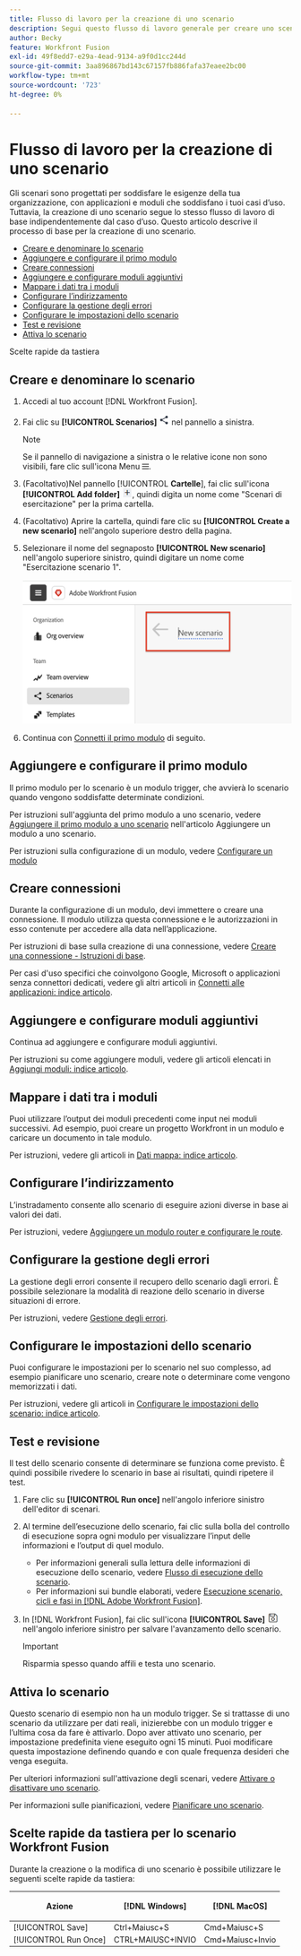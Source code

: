 ```yaml
---
title: Flusso di lavoro per la creazione di uno scenario
description: Segui questo flusso di lavoro generale per creare uno scenario
author: Becky
feature: Workfront Fusion
exl-id: 49f8edd7-e29a-4ead-9134-a9f0d1cc244d
source-git-commit: 3aa896867bd143c67157fb886fafa37eaee2bc00
workflow-type: tm+mt
source-wordcount: '723'
ht-degree: 0%

---
```


# Flusso di lavoro per la creazione di uno scenario

Gli scenari sono progettati per soddisfare le esigenze della tua organizzazione, con applicazioni e moduli che soddisfano i tuoi casi d’uso. Tuttavia, la creazione di uno scenario segue lo stesso flusso di lavoro di base indipendentemente dal caso d’uso. Questo articolo descrive il processo di base per la creazione di uno scenario.


* [Creare e denominare lo scenario](#create-and-name-the-scenario)
* [Aggiungere e configurare il primo modulo](#configure-the-first-module)
* [Creare connessioni](#create-connections)
* [Aggiungere e configurare moduli aggiuntivi](#add-and-configure-additional-modules)
* [Mappare i dati tra i moduli](#map-data-between-modules)
* [Configurare l’indirizzamento](#configure-routing)
* [Configurare la gestione degli errori](#configure-error-handling)
* [Configurare le impostazioni dello scenario](#onfigure-scenario-settings)
* [Test e revisione](#test-and-revise)
* [Attiva lo scenario](#activate-the-scenario)

Scelte rapide da tastiera



## Creare e denominare lo scenario

1. Accedi al tuo account [!DNL Workfront Fusion].
1. Fai clic su **[!UICONTROL Scenarios]** ![Icona Scenari](assets/scenarios-icon.png) nel pannello a sinistra.

   >[!NOTE]
   >
   >Se il pannello di navigazione a sinistra o le relative icone non sono visibili, fare clic sull&#39;icona Menu ![Menu](assets/main-menu-icon-left-nav.png).

1. (Facoltativo)Nel pannello [!UICONTROL **Cartelle**], fai clic sull&#39;icona **[!UICONTROL Add folder]** ![Icona Aggiungi cartella](assets/add-folder-icon.png), quindi digita un nome come &quot;Scenari di esercitazione&quot; per la prima cartella.

1. (Facoltativo) Aprire la cartella, quindi fare clic su **[!UICONTROL Create a new scenario]** nell&#39;angolo superiore destro della pagina.

1. Selezionare il nome del segnaposto **[!UICONTROL New scenario]** nell&#39;angolo superiore sinistro, quindi digitare un nome come &quot;Esercitazione scenario 1&quot;.

   ![Assegna un nome allo scenario](assets/name-the-scenario.png)

1. Continua con [Connetti il primo modulo](#2-connect-the-first-module) di seguito.

## Aggiungere e configurare il primo modulo

Il primo modulo per lo scenario è un modulo trigger, che avvierà lo scenario quando vengono soddisfatte determinate condizioni.

Per istruzioni sull&#39;aggiunta del primo modulo a uno scenario, vedere [Aggiungere il primo modulo a uno scenario](/help/workfront-fusion/create-scenarios/add-modules/add-a-module-basic.md#add-the-first-module-to-a-scenario) nell&#39;articolo Aggiungere un modulo a uno scenario.

Per istruzioni sulla configurazione di un modulo, vedere [Configurare un modulo](/help/workfront-fusion/create-scenarios/add-modules/configure-a-modules-settings.md)

## Creare connessioni

Durante la configurazione di un modulo, devi immettere o creare una connessione. Il modulo utilizza questa connessione e le autorizzazioni in esso contenute per accedere alla data nell’applicazione.

Per istruzioni di base sulla creazione di una connessione, vedere [Creare una connessione - Istruzioni di base](/help/workfront-fusion/create-scenarios/connect-to-apps/connect-to-fusion-general.md).

Per casi d&#39;uso specifici che coinvolgono Google, Microsoft o applicazioni senza connettori dedicati, vedere gli altri articoli in [Connetti alle applicazioni: indice articolo](/help/workfront-fusion/create-scenarios/connect-to-apps/connect-to-apps-toc.md).

## Aggiungere e configurare moduli aggiuntivi

Continua ad aggiungere e configurare moduli aggiuntivi.

Per istruzioni su come aggiungere moduli, vedere gli articoli elencati in [Aggiungi moduli: indice articolo](/help/workfront-fusion/create-scenarios/add-modules/add-modules-toc.md).

## Mappare i dati tra i moduli

Puoi utilizzare l’output dei moduli precedenti come input nei moduli successivi. Ad esempio, puoi creare un progetto Workfront in un modulo e caricare un documento in tale modulo.

Per istruzioni, vedere gli articoli in [Dati mappa: indice articolo](/help/workfront-fusion/create-scenarios/map-data/map-data-toc.md).

## Configurare l’indirizzamento

L’instradamento consente allo scenario di eseguire azioni diverse in base ai valori dei dati.

Per istruzioni, vedere [Aggiungere un modulo router e configurare le route](/help/workfront-fusion/create-scenarios/add-modules/router-module.md).

## Configurare la gestione degli errori

La gestione degli errori consente il recupero dello scenario dagli errori. È possibile selezionare la modalità di reazione dello scenario in diverse situazioni di errore.

Per istruzioni, vedere [Gestione degli errori](/help/workfront-fusion/create-scenarios/config-error-handling/error-handling.md).

## Configurare le impostazioni dello scenario

Puoi configurare le impostazioni per lo scenario nel suo complesso, ad esempio pianificare uno scenario, creare note o determinare come vengono memorizzati i dati.

Per istruzioni, vedere gli articoli in [Configurare le impostazioni dello scenario: indice articolo](/help/workfront-fusion/create-scenarios/config-scenarios-settings/config-scenario-settings-toc.md).

## Test e revisione

Il test dello scenario consente di determinare se funziona come previsto. È quindi possibile rivedere lo scenario in base ai risultati, quindi ripetere il test.

1. Fare clic su **[!UICONTROL Run once]** nell&#39;angolo inferiore sinistro dell&#39;editor di scenari.
1. Al termine dell’esecuzione dello scenario, fai clic sulla bolla del controllo di esecuzione sopra ogni modulo per visualizzare l’input delle informazioni e l’output di quel modulo.

   * Per informazioni generali sulla lettura delle informazioni di esecuzione dello scenario, vedere [Flusso di esecuzione dello scenario](/help/workfront-fusion/references/scenarios/scenario-execution-flow.md).
   * Per informazioni sui bundle elaborati, vedere [Esecuzione scenario, cicli e fasi in [!DNL Adobe Workfront Fusion]](/help/workfront-fusion/references/scenarios/scenario-execution-cycles-phases.md).

1. In [!DNL Workfront Fusion], fai clic sull&#39;icona **[!UICONTROL Save]** ![Salva](assets/save-icon.png) nell&#39;angolo inferiore sinistro per salvare l&#39;avanzamento dello scenario.

   >[!IMPORTANT]
   >
   >Risparmia spesso quando affili e testa uno scenario.

## Attiva lo scenario

Questo scenario di esempio non ha un modulo trigger. Se si trattasse di uno scenario da utilizzare per dati reali, inizierebbe con un modulo trigger e l’ultima cosa da fare è attivarlo. Dopo aver attivato uno scenario, per impostazione predefinita viene eseguito ogni 15 minuti. Puoi modificare questa impostazione definendo quando e con quale frequenza desideri che venga eseguita.

Per ulteriori informazioni sull&#39;attivazione degli scenari, vedere [Attivare o disattivare uno scenario](/help/workfront-fusion/manage-scenarios/activate-deactivate-scenarios.md).

Per informazioni sulle pianificazioni, vedere [Pianificare uno scenario](/help/workfront-fusion/create-scenarios/config-scenarios-settings/schedule-a-scenario.md).

## Scelte rapide da tastiera per lo scenario Workfront Fusion

Durante la creazione o la modifica di uno scenario è possibile utilizzare le seguenti scelte rapide da tastiera:

<table style="table-layout:auto"> 
 <col data-mc-conditions=""> 
 <col data-mc-conditions=""> 
 <col data-mc-conditions=""> 
 <thead> 
  <tr> 
   <th> <p>Azione</p> </th> 
   <th>[!DNL Windows]</th> 
   <th> <p>[!DNL MacOS]</p> </th> 
  </tr> 
 </thead> 
 <tbody> 
  <tr> 
   <td role="rowheader">[!UICONTROL Save] </td> 
   <td>Ctrl+Maiusc+S</td> 
   <td><span style="font-weight: normal;">Cmd+Maiusc+S</span> </td> 
  </tr> 
  <tr> 
   <td role="rowheader">[!UICONTROL Run Once]</td> 
   <td>CTRL+MAIUSC+INVIO</td> 
   <td><span style="font-weight: normal;">Cmd+Maiusc+Invio</span> </td> 
  </tr> 
 </tbody> 
</table>



